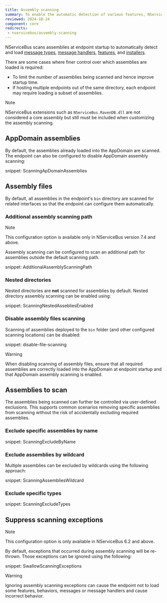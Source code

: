 ```yaml
---
title: Assembly scanning
summary: To enable the automatic detection of various features, NServiceBus scans assemblies for well-known types
reviewed: 2024-10-24
component: core
redirects:
 - nservicebus/assembly-scanning
---
```


NServiceBus scans assemblies at endpoint startup to automatically detect and load [message types](/nservicebus/messaging/messages-events-commands.md), [message handlers](/nservicebus/handlers/), [features](/nservicebus/pipeline/features.md), and [installers](/nservicebus/operations/installers.md).

There are some cases where finer control over which assemblies are loaded is required:

* To limit the number of assemblies being scanned and hence improve startup time.
* If hosting multiple endpoints out of the same directory, each endpoint may require loading a subset of assemblies.

> [!NOTE]
> NServiceBus extensions such as `NServiceBus.RavenDB.dll` are not considered a core assembly but still must be included when customizing the assembly scanning.

## AppDomain assemblies

By default, the assemblies already loaded into the AppDomain are scanned. The endpoint can also be configured to disable AppDomain assembly scanning:

snippet: ScanningApDomainAssemblies

## Assembly files

By default, all assemblies in the endpoint's `bin` directory are scanned for related interfaces so that the endpoint can configure them automatically.

### Additional assembly scanning path

> [!NOTE]
> This configuration option is available only in NServiceBus version 7.4 and above.

Assembly scanning can be configured to scan an additional path for assemblies outside the default scanning path.

snippet: AdditionalAssemblyScanningPath

### Nested directories

Nested directories are **not** scanned for assemblies by default. Nested directory assembly scanning can be enabled using:

snippet: ScanningNestedAssebliesEnabled

### Disable assembly files scanning

Scanning of assemblies deployed to the `bin` folder (and other configured scanning locations) can be disabled:

snippet: disable-file-scanning

> [!WARNING]
> When disabling scanning of assembly files, ensure that all required assemblies are correctly loaded into the AppDomain at endpoint startup and that AppDomain assembly scanning is enabled.

## Assemblies to scan

The assemblies being scanned can further be controlled via user-defined exclusions. This supports common scenarios removing specific assemblies from scanning without the risk of accidentally excluding required assemblies.

### Exclude specific assemblies by name

snippet: ScanningExcludeByName

### Exclude assemblies by wildcard

Multiple assemblies can be excluded by wildcards using the following approach:

snippet: ScanningAssembliesWildcard

### Exclude specific types

snippet: ScanningExcludeTypes

## Suppress scanning exceptions

> [!NOTE]
> This configuration option is only available in NServiceBus 6.2 and above.

By default, exceptions that occurred during assembly scanning will be re-thrown. Those exceptions can be ignored using the following:

snippet: SwallowScanningExceptions

> [!WARNING]
> Ignoring assembly scanning exceptions can cause the endpoint not to load some features, behaviors, messages or message handlers and cause incorrect behavior.

